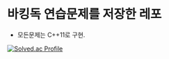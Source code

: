 # 바킹독 연습문제를 저장한 레포
* 모든문제는 C++11로 구현.

[![Solved.ac Profile](http://mazassumnida.wtf/api/generate_badge?boj=xms2007)](https://solved.ac/xms2007)

